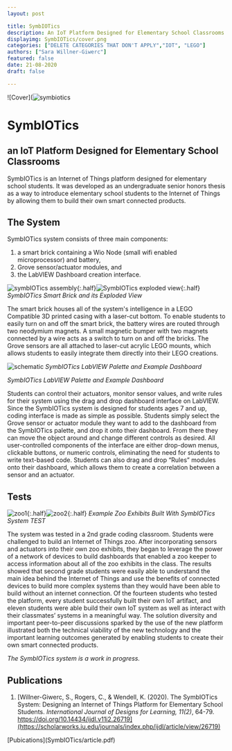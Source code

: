 ```yaml
---
layout: post

title: SymbIOTics
description: An IoT Platform Designed for Elementary School Classrooms
displayimg: SymbIOTics/cover.png
categories: ["DELETE CATEGORIES THAT DON'T APPLY","IOT", "LEGO"]
authors: ["Sara Willner-Giwerc"]
featured: false
date: 21-08-2020
draft: false

---
```



<!--IMAGE_TEXT_OVERLAY creates a image with a text box over it--------------------->
<div class="image_text_overlay" markdown="1">

![Cover](![symbiotics](SymbIOTics/cover.png)

# SymbIOTics
##  an IoT Platform Designed for Elementary School Classrooms

SymbIOTics is an Internet of Things platform designed for elementary school students. It was developed as an undergraduate senior honors thesis as a way to introduce elementary school students to the Internet of Things by allowing them to build their own smart connected products.
</div>

<!--document creates a grid of documents--------------------->
<div class="free_write" markdown="1">



## The System
SymbIOTics system consists of three main components:
1. a smart brick containing a Wio Node (small wifi enabled microprocessor) and battery,
2. Grove sensor/actuator modules, and
3. the LabVIEW Dashboard creation interface.


![symbIOTics assembly](SymbIOTics/sym2.jpeg){:.half}![SymbIOTics exploded view](SymbIOTics/schematic2.png){:.half}
*SymbIOTics Smart Brick and its Exploded View*



The smart brick houses all of the system's intelligence in a LEGO Compatible 3D printed casing with a laser-cut bottom. To enable students to easily turn on and off the smart brick, the battery wires are routed through two neodymium magnets. A small magnetic bumper with two magnets connected by a wire acts as a switch to turn on and off the bricks. The Grove sensors are all attached to laser-cut acrylic LEGO mounts, which allows students to easily integrate them directly into their LEGO creations.



![schematic](SymbIOTics/LabVIEW.png)
*SymbIOTics LabVIEW Palette and Example Dashboard*

*SymbIOTics LabVIEW Palette and Example Dashboard*



Students can control their actuators, monitor sensor values, and write rules for their system using the drag and drop dashboard interface on LabVIEW. Since the SymbIOTics system is designed for students ages 7 and up, coding interface is made as simple as possible. Students simply select the Grove sensor or actuator module they want to add to the dashboard from the SymbIOTics palette, and drop it onto their dashboard. From there they can move the object around and change different controls as desired. All user-controlled components of the interface are either drop-down menus, clickable buttons, or numeric controls, eliminating the need for students to write text-based code. Students can also drag and drop “Rules” modules onto their dashboard, which allows them to create a correlation between a sensor and an actuator.


## Tests

![zoo1](SymbIOTics/zoo1.jpg){:.half}![zoo2](SymbIOTics/zoo2.jpg){:.half}
*Example Zoo Exhibits Built With SymbIOTics System TEST*

The system was tested in a 2nd grade coding classroom. Students were challenged to build an Internet of Things zoo. After incorporating sensors and actuators into their own zoo exhibits, they began to leverage the power of a network of devices to build dashboards that enabled a zoo keeper to access information about all of the zoo exhibits in the class. The results showed that second grade students were easily able to understand the main idea behind the Internet of Things and use the benefits of connected devices to build more complex systems than they would have been able to build without an internet connection. Of the fourteen students who tested the platform, every student successfully built their own IoT artifact, and eleven students were able build their own IoT system as well as interact with their classmates’ systems in a meaningful way. The solution diversity and important peer-to-peer discussions sparked by the use of the new platform illustrated both the technical viability of the new technology and the important learning outcomes generated by enabling students to create their own smart connected products.


*The SymbIOTics system is a work in progress.*

## Publications

1. [Willner-Giwerc, S., Rogers, C., & Wendell, K. (2020). The SymbIOTics System: Designing an Internet of Things Platform for Elementary School Students. *International Journal of Designs for Learning, 11(2)*, 64-79. https://doi.org/10.14434/ijdl.v11i2.26719](https://scholarworks.iu.edu/journals/index.php/ijdl/article/view/26719)

</div>
<div class="document" markdown="1">
[Pubications](SymbIOTics/article.pdf)
</div>
